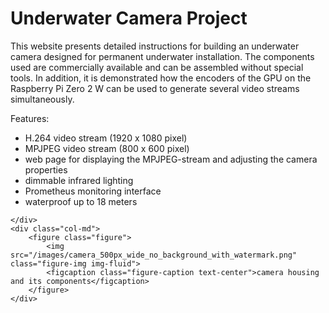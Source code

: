 ---
---

# Underwater Camera Project

<div class="row">
    <div class="col-md">

<p>
This website presents detailed instructions for building an underwater camera designed for permanent underwater installation. The components used are commercially available and can be assembled without special tools. In addition, it is demonstrated how the encoders of the GPU on the Raspberry Pi Zero 2 W can be used to generate several video streams simultaneously.
</p>
<p>Features:</p>
<ul class="list-group">
    <li class="list-group-item">H.264 video stream (1920 x 1080 pixel)</li>
    <li class="list-group-item">MPJPEG video stream (800 x 600 pixel)</li>
    <li class="list-group-item">web page for displaying the MPJPEG-stream and adjusting the camera properties</li>
    <li class="list-group-item">dimmable infrared lighting</li>
    <li class="list-group-item">Prometheus monitoring interface</li>
    <li class="list-group-item">waterproof up to 18 meters</li>
</ul>

    </div>
    <div class="col-md">
        <figure class="figure">
            <img src="/images/camera_500px_wide_no_background_with_watermark.png" class="figure-img img-fluid">
            <figcaption class="figure-caption text-center">camera housing and its components</figcaption>
        </figure>
    </div>
</div>

